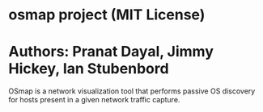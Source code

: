 # osmap project (MIT License)
# Authors: Pranat Dayal, Jimmy Hickey, Ian Stubenbord 

OSmap is a network visualization tool that performs passive OS discovery for hosts present in a given network traffic capture.  


